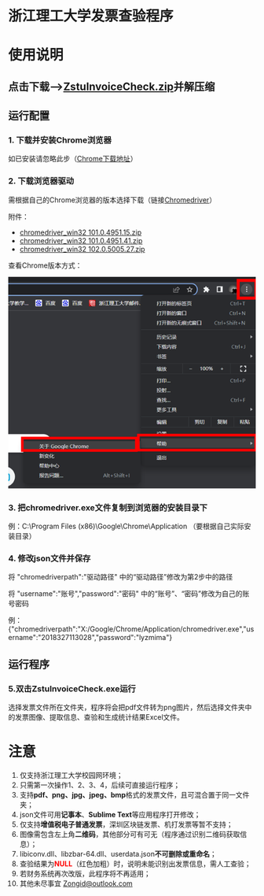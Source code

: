# 浙江理工大学发票查验程序

# 使用说明

## 点击下载-->[ZstuInvoiceCheck.zip](https://github.com/Zongid/ZstuInvoiceCheck/releases/download/v2.0.0/ZstuInvoiceCheck_v2.0.0.zip)并解压缩


## 运行配置
### 1. 下载并安装Chrome浏览器

如已安装请忽略此步（[Chrome下载地址](https://www.google.cn/chrome/)）

### 2. 下载浏览器驱动

需根据自己的Chrome浏览器的版本选择下载（链接[Chromedriver](http://npm.taobao.org/mirrors/chromedriver/)）

附件：

* [chromedriver_win32 101.0.4951.15.zip](https://github.com/Zongid/ZstuInvoiceCheck/releases/download/v2.0.0/chromedriver_win32.101.0.4951.15.zip)
* [chromedriver_win32 101.0.4951.41.zip](https://github.com/Zongid/ZstuInvoiceCheck/releases/download/v2.0.0/chromedriver_win32.101.0.4951.41.zip)
* [chromedriver_win32 102.0.5005.27.zip](https://github.com/Zongid/ZstuInvoiceCheck/releases/download/v2.0.0/chromedriver_win32.102.0.5005.27.zip)

查看Chrome版本方式：

![Chromeversion](./img/Chromeversion.png)

### 3. 把chromedriver.exe文件复制到浏览器的安装目录下

例：C:\Program Files (x86)\Google\Chrome\Application    （要根据自己实际安装目录）

### 4. 修改json文件并保存

将  "chromedriverpath":"驱动路径"  中的“驱动路径”修改为第2步中的路径

将  "username":"账号","password":"密码"  中的“账号”、“密码”修改为自己的账号密码

例：{"chromedriverpath":"X:/Google/Chrome/Application/chromedriver.exe","username":"2018327113028","password":"lyzmima"}

## 运行程序

### 5.双击ZstuInvoiceCheck.exe运行
选择发票文件所在文件夹，程序将会把pdf文件转为png图片，然后选择文件夹中的发票图像、提取信息、查验和生成统计结果Excel文件。


# 注意

1. 仅支持浙江理工大学校园网环境；
2. 只需第一次操作1、2、3、4，后续可直接运行程序；
3. 支持**pdf、png、jpg、jpeg、bmp**格式的发票文件，且可混合置于同一文件夹；
4. json文件可用**记事本**、**Sublime Text**等应用程序打开修改；
5. 仅支持**增值税电子普通发票**，深圳区块链发票、机打发票等暂不支持；
6. 图像需包含左上角**二维码**，其他部分可有可无（程序通过识别二维码获取信息）；
7. libiconv.dll、libzbar-64.dll、userdata.json**不可删除或重命名**；
8. 查验结果为<font color=#FF0000>**NULL**</font>（红色加粗）时，说明未能识别出发票信息，需人工查验；
9. 若财务系统再次改版，此程序将不再适用；
10. 其他未尽事宜  <Zongid@outlook.com>
